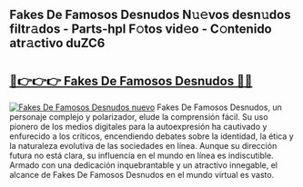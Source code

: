 ## Fakes De Famosos Desnudos N𝚞𝚎vos desn𝚞dos filtr𝚊dos - Parts-hpl F𝚘tos vid𝚎o - C𝚘ntenido atr𝚊ctivo duZC6

# <h2><a href="http://mbarsl.tromn.icu/?c=Fakes+De+Famosos+Desnudos">🔗👉👉👉 Fakes De Famosos Desnudos 🔗🔗</a></h2>

[![Fakes De Famosos Desnudos nuevo](https://i.imgur.com/pEAQMta.gif)](http://mbarsl.tromn.icu/?c=Fakes+De+Famosos+Desnudos)
Fakes De Famosos Desnudos, un personaje complejo y polarizador, elude la comprensión fácil. Su uso pionero de los medios digitales para la autoexpresión ha cautivado y enfurecido a los críticos, encendiendo debates sobre la identidad, la ética y la naturaleza evolutiva de las sociedades en línea. Aunque su dirección futura no está clara, su influencia en el mundo en línea es indiscutible. Armado con una dedicación inquebrantable y un atractivo innegable, el alcance de Fakes De Famosos Desnudos en el mundo virtual es vasto.
